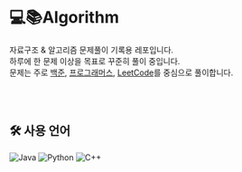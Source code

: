 # 💻📚Algorithm
자료구조 & 알고리즘 문제풀이 기록용 레포입니다.  
하루에 한 문제 이상을 목표로 꾸준히 풀이 중입니다.  
문제는 주로 [백준](https://www.acmicpc.net/), [프로그래머스](https://programmers.co.kr/), [LeetCode](https://leetcode.com/)를 중심으로 풀이합니다.

<br><br>

## 🛠️ 사용 언어

![Java](https://img.shields.io/badge/Java-007396?style=for-the-badge&logo=openjdk&logoColor=white)
![Python](https://img.shields.io/badge/Python-3776AB?style=for-the-badge&logo=python&logoColor=white)
![C++](https://img.shields.io/badge/C++-00599C?style=for-the-badge&logo=c%2b%2b&logoColor=white)

